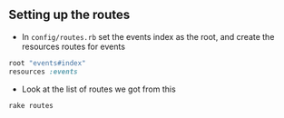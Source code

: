 ## Setting up the routes

- In `config/routes.rb` set the events index as the root, and create the resources routes for events

```ruby
root "events#index"
resources :events
```
- Look at the list of routes we got from this

```bash
rake routes
```